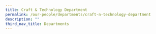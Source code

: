 ```yaml
---
title: Craft & Technology Department
permalink: /our-people/departments/craft-n-technology-department
description: ""
third_nav_title: Departments
---
```

